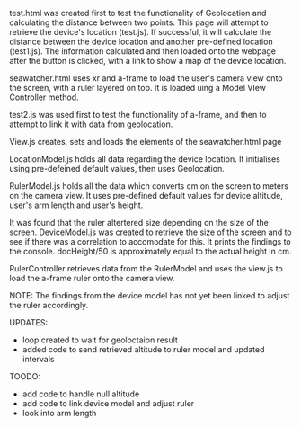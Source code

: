 test.html was created first to test the functionality of Geolocation and calculating the distance between two points. 
This page will attempt to retrieve the device's location (test.js). 
If successful, it will calculate the distance between the device location and another pre-defined location (test1.js).
The information calculated and then loaded onto the webpage after the button is clicked, with a link to show a map of the device location.

seawatcher.html uses xr and a-frame to load the user's camera view onto the screen, with a ruler layered on top.
It is loaded uing a Model VIew Controller method. 

test2.js was used first to test the functionality of a-frame, and then to attempt to link it with data from geolocation.

View.js creates, sets and loads the elements of the seawatcher.html page

LocationModel.js holds all data regarding the device location. It initialises using pre-defeined default values, then uses Geolocation.

RulerModel.js holds all the data which converts cm on the screen to meters on the camera view. 
It uses pre-defined default values for device altitude, user's arm length and user's height.

It was found that the ruler altertered size depending on the size of the screen. 
DeviceModel.js was created to retrieve the size of the screen and to see if there was a correlation to accomodate for this.
It prints the findings to the console. docHeight/50 is approximately equal to the actual height in cm.

RulerController retrieves data from the RulerModel and uses the view.js to load the a-frame ruler onto the camera view.

NOTE: 
The findings from the device model has not yet been linked to adjust the ruler accordingly.

UPDATES:
- loop created to wait for geoloctaion result
- added code to send retrieved altitude to ruler model and updated intervals

TOODO:
- add code to handle null altitude
- add code to link device model and adjust ruler
- look into arm length
